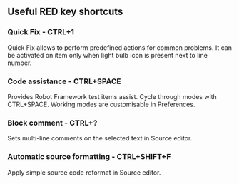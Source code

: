 ## Useful RED key shortcuts

###  Quick Fix - CTRL+1

Quick Fix allows to perform predefined actions for common problems. It can be
activated on item only when light bulb icon is present next to line number.

###  Code assistance - CTRL+SPACE

Provides Robot Framework test items assist. Cycle through modes with
CTRL+SPACE. Working modes are customisable in Preferences.

###  Block comment - CTRL+?

Sets multi-line comments on the selected text in Source editor.

###  Automatic source formatting - CTRL+SHIFT+F

Apply simple source code reformat in Source editor.

